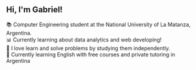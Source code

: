 ## Hi, I'm Gabriel!

📚 Computer Engineering student at the National University of La Matanza, Argentina.<br/>
📊 Currently learning about data analytics and web developing!<br/>
📝 I love learn and solve problems by studying them independently.<br/>
💬 Currently learning English with free courses and private tutoring in Argentina<br/>
